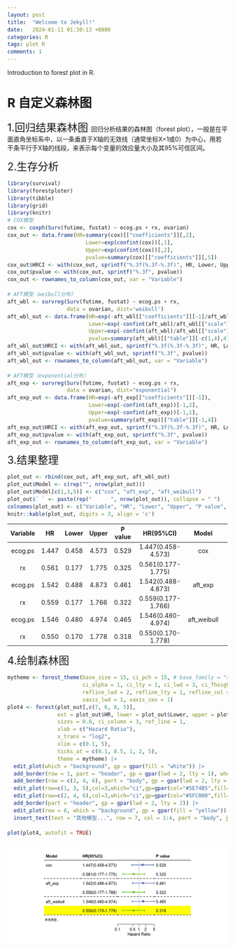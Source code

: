 ```yaml
---
layout: post
title:  "Welcome to Jekyll!"
date:   2024-01-11 01:30:13 +0800
categories: R
tags: plot R
comments: 1
---
```


Introduction to forest plot in R.



# R 自定义森林图


<font size="5"> 1.回归结果森林图 </font> 
回归分析结果的森林图（forest plot），一般是在平面直角坐标系中，以一条垂直于X轴的无效线（通常坐标X=1或0）为中心，用若干条平行于X轴的线段，来表示每个变量的效应量大小及其95%可信区间。


<font size="5"> 2.生存分析 </font> 

```r
library(survival)
library(forestploter)
library(tibble)
library(grid)
library(knitr)
# COX模型
cox <- coxph(Surv(futime, fustat) ~ ecog.ps + rx, ovarian)
cox_out <- data.frame(HR=summary(cox)[["coefficients"]][,2],
                         Lower=exp(confint(cox))[,1],
                         Upper=exp(confint(cox))[,2],
                         pvalue=summary(cox)[["coefficients"]][,5])
cox_out$HRCI <- with(cox_out, sprintf("%.3f(%.3f-%.3f)", HR, Lower, Upper))
cox_out$pvalue <- with(cox_out, sprintf("%.3f", pvalue))
cox_out <- rownames_to_column(cox_out, var = "Variable")

# AFT模型（weibull分布）
aft_wbl <- survreg(Surv(futime, fustat) ~ ecog.ps + rx, 
                   data = ovarian, dist='weibull')
aft_wbl_out <- data.frame(HR=exp(-aft_wbl[["coefficients"]][-1]/aft_wbl[["scale"]]),
                          Lower=exp(-confint(aft_wbl)/aft_wbl[["scale"]])[-1,2],
                          Upper=exp(-confint(aft_wbl)/aft_wbl[["scale"]])[-1,1],
                          pvalue=summary(aft_wbl)[["table"]][-c(1,4),4])
aft_wbl_out$HRCI <- with(aft_wbl_out, sprintf("%.3f(%.3f-%.3f)", HR, Lower, Upper))
aft_wbl_out$pvalue <- with(aft_wbl_out, sprintf("%.3f", pvalue))
aft_wbl_out <- rownames_to_column(aft_wbl_out, var = "Variable")

# AFT模型（exponential分布）
aft_exp <- survreg(Surv(futime, fustat) ~ ecog.ps + rx, 
                   data = ovarian, dist="exponential")
aft_exp_out <- data.frame(HR=exp(-aft_exp[["coefficients"]][-1]),
                          Lower=exp(-confint(aft_exp))[-1,2],
                          Upper=exp(-confint(aft_exp))[-1,1],
                          pvalue=summary(aft_exp)[["table"]][-1,4])
aft_exp_out$HRCI <- with(aft_exp_out, sprintf("%.3f(%.3f-%.3f)", HR, Lower, Upper))
aft_exp_out$pvalue <- with(aft_exp_out, sprintf("%.3f", pvalue))
aft_exp_out <- rownames_to_column(aft_exp_out, var = "Variable")

```


<font size="5"> 3.结果整理 </font> 

```r
plot_out <- rbind(cox_out, aft_exp_out, aft_wbl_out)
plot_out$Model <- c(rep("", nrow(plot_out)))
plot_out$Model[c(1,3,5)] <- c("cox", "aft_exp", "aft_weibull")
plot_out$` ` <- paste(rep("      ", nrow(plot_out)), collapse = " ")
colnames(plot_out) <- c("Variable", "HR", "Lower", "Upper", "P value", "HR(95%CI)", "Model", "")
knitr::kable(plot_out, digits = 3, align = 'c')
```



| Variable |  HR   | Lower | Upper | P value |     HR(95%CI)      |    Model    |   |
|:--------:|:-----:|:-----:|:-----:|:-------:|:------------------:|:-----------:|:-:|
| ecog.ps  | 1.447 | 0.458 | 4.573 |  0.529  | 1.447(0.458-4.573) |     cox     |   |
|    rx    | 0.561 | 0.177 | 1.775 |  0.325  | 0.561(0.177-1.775) |             |   |
| ecog.ps  | 1.542 | 0.488 | 4.873 |  0.461  | 1.542(0.488-4.873) |   aft_exp   |   |
|    rx    | 0.559 | 0.177 | 1.766 |  0.322  | 0.559(0.177-1.766) |             |   |
| ecog.ps  | 1.546 | 0.480 | 4.974 |  0.465  | 1.546(0.480-4.974) | aft_weibull |   |
|    rx    | 0.550 | 0.170 | 1.778 |  0.318  | 0.550(0.170-1.778) |             |   |




<font size="5">  4.绘制森林图 </font> 

```r
mytheme <- forest_theme(base_size = 15, ci_pch = 15, # base_family = "serif",
                        ci_alpha = 1, ci_lty = 1, ci_lwd = 3, ci_Theight = 0.2, 
                        refline_lwd = 2, refline_lty = 1, refline_col = "gray", 
                        xaxis_lwd = 1, xaxis_cex = 1)
plot4 <- forest(plot_out[,c(7, 6, 8, 5)],
                est = plot_out$HR, lower = plot_out$Lower, upper = plot_out$Upper, 
                sizes = 0.8, ci_column = 3, ref_line = 1, 
                xlab = c("Hazard Ratio"),
                x_trans = "log2",
                xlim = c(0.1, 5),
                ticks_at = c(0.1, 0.5, 1, 2, 5), 
                theme = mytheme) |>
  edit_plot(which = "background", gp = gpar(fill = "white")) |>
  add_border(row = 1, part = "header", gp = gpar(lwd = 2, lty = 1), where = "bottom") |>
  add_border(row = c(2, 4, 6), part = "body", gp = gpar(lwd = 2, lty = 2), where = "bottom") |>
  edit_plot(row=c(1, 3, 5),col=3,which="ci",gp=gpar(col="#5E74B5",fill="#5E74B5")) |>
  edit_plot(row=c(2, 4, 6),col=3,which="ci",gp=gpar(col="#5FC000",fill="#5FC000")) |>
  add_border(part = "header", gp = gpar(lwd = 2, lty = 2)) |>
  edit_plot(row = 6, which = "background", gp = gpar(fill = "yellow")) |>
  insert_text(text = "其他模型...", row = 7, col = 1:4, part = "body", just = "left")

plot(plot4, autofit = TRUE)
```

![forest plot](/images/forest-plot.png)



